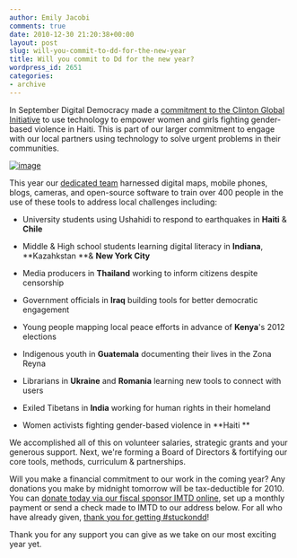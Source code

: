 ```yaml
---
author: Emily Jacobi
comments: true
date: 2010-12-30 21:20:38+00:00
layout: post
slug: will-you-commit-to-dd-for-the-new-year
title: Will you commit to Dd for the new year?
wordpress_id: 2651
categories:
- archive
---
```


In September Digital Democracy made a [commitment to the Clinton Global Initiative](http://www.clintonglobalinitiative.org/ourmeetings/2010/) to use technology to empower women and girls fighting  gender-based violence in Haiti. This is part of our larger commitment to  engage with our local partners using technology to solve urgent problems in their communities.

[![image](http://farm6.static.flickr.com/5130/5304181950_c160e13aa8.jpg)](http://www.flickr.com/photos/digitaldemocracy/5304181950/)

This year our [dedicated team](../who-we-are/team/) harnessed  digital maps, mobile phones, blogs, cameras, and open-source software  to train over 400 people in the use of these tools to address local  challenges including:



	
  * University students using Ushahidi to respond to earthquakes in **Haiti** & **Chile**

	
  * Middle & High school students learning digital literacy in **Indiana**, **Kazahkstan **& **New York City**

	
  * Media producers in **Thailand** working to inform citizens despite censorship

	
  * Government officials in **Iraq** building tools for better democratic engagement

	
  * Young people mapping local peace efforts in advance of **Kenya**'s 2012 elections

	
  * Indigenous youth in **Guatemala** documenting their lives in the Zona Reyna

	
  * Librarians in **Ukraine** and **Romania** learning new tools to connect with users

	
  * Exiled Tibetans in **India** working for human rights in their homeland

	
  * Women activists fighting gender-based violence in **Haiti **


We  accomplished all of this on volunteer salaries, strategic grants and  your generous support. Next, we're forming a Board of Directors &  fortifying our core tools, methods, curriculum & partnerships.

Will you make a financial commitment to our work in the coming year? Any donations you make by midnight tomorrow will be tax-deductible for 2010. You can [donate today via our fiscal sponsor IMTD online](https://www.networkforgood.org/donation/ExpressDonation.aspx?ORGID2=521780842&vlrStratCode=nZ7qbG74MGAh227PIGOpBQ0rmUERyUJaKtBgx35dge4SJOLoj9ssD%2bh%2bIejYmCIW), set up a monthly payment or send a check made to IMTD to our address below. For all who have already given, [thank you for getting #stuckondd](../stuckondd/)!

Thank you for any support you can give as we take on our most exciting year yet.
